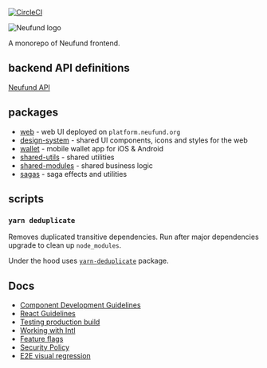[![CircleCI](https://circleci.com/gh/Neufund/platform-frontend.svg?style=svg)](https://circleci.com/gh/Neufund/platform-frontend)

![Neufund logo](https://neufund.org/img/logo-neufund.svg)

A monorepo of Neufund frontend.

## backend API definitions

[Neufund API](https://github.com/Neufund/platform-backend/blob/master/deploy/README.md)

## packages

 - [web](./packages/web) - web UI deployed on `platform.neufund.org`
 - [design-system](./packages/design-system) - shared UI components, icons and styles for the web
 - [wallet](./packages/wallet) - mobile wallet app for iOS & Android
 - [shared-utils](./packages/shared-utils) - shared utilities
 - [shared-modules](./packages/shared-modules) - shared business logic
 - [sagas](./packages/sagas) - saga effects and utilities

## scripts

### `yarn deduplicate`

Removes duplicated transitive dependencies. Run after major dependencies upgrade to clean up `node_modules`.

Under the hood uses [`yarn-deduplicate`](https://github.com/atlassian/yarn-deduplicate)
package.

## Docs

- [Component Development Guidelines](./docs/component-development-guidelines.md)
- [React Guidelines](./docs/react-guidelines.md)
- [Testing production build](./docs/testing-prod-build.md)
- [Working with Intl](./docs/working-with-intl.md)
- [Feature flags](./docs/feature-flags.md)
- [Security Policy](./SECURITY.md)
- [E2E visual regression](./docs/e2e-visual-regression.md)

